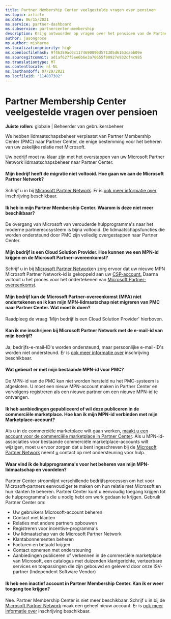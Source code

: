 ```yaml
---
title: Partner Membership Center veelgestelde vragen over pensioen
ms.topic: article
ms.date: 06/15/2021
ms.service: partner-dashboard
ms.subservice: partnercenter-membership
description: Krijg antwoorden op vragen over het pensioen van de Partner Membership Center (PMC) en de overstap naar Partner Center.
author: jasongroce
ms.author: misherma
ms.localizationpriority: high
ms.openlocfilehash: 9f46389ac0c1174690090d571305d6163cabb09e
ms.sourcegitcommit: ad1af627f5ee6b6e3a70655f90927e932cf4c985
ms.translationtype: MT
ms.contentlocale: nl-NL
ms.lasthandoff: 07/29/2021
ms.locfileid: "114837302"
---
```

# <a name="partner-membership-center-retirement-faq"></a>Partner Membership Center veelgestelde vragen over pensioen
**Juiste rollen:** globale | Beheerder van gebruikersbeheer

We hebben lidmaatschapsbeheer verplaatst van Partner Membership Center (PMC) naar Partner Center, de enige bestemming voor het beheren van uw zakelijke relatie met Microsoft. 

Uw bedrijf moet nu klaar zijn met het overstappen van uw Microsoft Partner Network lidmaatschapsbeheer naar Partner Center.

#### <a name="my-company-has-not-completed-migration-how-do-we-engage-with-the-microsoft-partner-network"></a>Mijn bedrijf heeft de migratie niet voltooid. Hoe gaan we aan de Microsoft Partner Network?
Schrijf u in bij [Microsoft Partner Network](https://partner.microsoft.com/dashboard/account/v3/enrollment/introduction/partnership). Er is [ook meer informatie over](mpn-create-a-partner-center-account.md) inschrijving beschikbaar. 

#### <a name="i-have-been-working-in-partner-membership-center-why-is-it-no-longer-available"></a>Ik heb in mijn Partner Membership Center. Waarom is deze niet meer beschikbaar?
De overgang van Microsoft van verouderde hulpprogramma's naar het moderne partnerecosysteem is bijna voltooid. De lidmaatschapsfuncties die worden ondersteund door PMC zijn volledig overgestappen naar Partner Center.

#### <a name="my-company-is-a-cloud-solution-provider-how-do-we-get-an-mpn-id-and-accept-the-microsoft-partner-agreement"></a>Mijn bedrijf is een Cloud Solution Provider. Hoe kunnen we een MPN-id krijgen en de Microsoft Partner-overeenkomst?
Schrijf u in bij [Microsoft Partner Network](https://partner.microsoft.com/dashboard/account/v3/enrollment/introduction/partnership)en zorg ervoor dat uw nieuwe MPN Microsoft Partner Network-id is gekoppeld aan uw [CSP-account.](update-your-partner-profile.md#update-your-mpn-id-associated-with-your-csp-account) Daarna voltooit u het proces voor het ondertekenen van [Microsoft Partner-overeenkomst](microsoft-partner-agreement.md).

#### <a name="my-company-is-blocked-from-signing-the-microsoft-partner-agreement-mpa-and-i-am-unable-to-migrate-my-mpn-membership-from-pmc-to-partner-center-what-should-i-do"></a>Mijn bedrijf kan de Microsoft Partner-overeenkomst (MPA) niet ondertekenen en ik kan mijn MPN-lidmaatschap niet migreren van PMC naar Partner Center. Wat moet ik doen?
Raadpleeg de vraag 'Mijn bedrijf is een Cloud Solution Provider' hierboven.

#### <a name="can-i-enroll-into-microsoft-partner-network-with-my-company-email-id"></a>Kan ik me inschrijven bij Microsoft Partner Network met de e-mail-id van mijn bedrijf?
Ja, bedrijfs-e-mail-ID's worden ondersteund, maar persoonlijke e-mail-ID's worden niet ondersteund. Er is [ook meer informatie over](mpn-create-a-partner-center-account.md) inschrijving beschikbaar. 

#### <a name="what-will-happen-to-my-existing-pmc-mpn-id"></a>Wat gebeurt er met mijn bestaande MPN-id voor PMC?
De MPN-id van de PMC kan niet worden hersteld nu het PMC-systeem is afgesloten. U moet een nieuw MPN-account maken in Partner Center en vervolgens registreren als een nieuwe partner om een nieuwe MPN-id te ontvangen.

#### <a name="i-have-published-or-want-to-publish-offers-in-the-commercial-marketplace-how-do-i-connect-my-mpn-id-to-my-marketplace-account"></a>Ik heb aanbiedingen gepubliceerd of wil deze publiceren in de commerciële marketplace. Hoe kan ik mijn MPN-id verbinden met mijn Marketplace-account?
Als u in de commerciële marketplace wilt gaan werken, [maakt u een account voor de commerciële marketplace in Partner Center](/azure/marketplace/create-account).
Als u MPN-id-associaties voor bestaande commerciële marketplace-accounts wilt wijzigen, moet u ervoor zorgen dat u bent ingeschreven bij de [Microsoft Partner Network](https://partner.microsoft.com/dashboard/account/v3/enrollment/introduction/partnership) neemt [u](https://partner.microsoft.com/support/?stage=2&topicid=e82f5aba-2576-3124-37e5-437532a50626) contact op met ondersteuning voor hulp.

#### <a name="where-can-i-find-the-tools-to-manage-my-mpn-membership-and-benefits"></a>Waar vind ik de hulpprogramma's voor het beheren van mijn MPN-lidmaatschap en voordelen?
Partner Center stroomlijnt verschillende bedrijfsprocessen om het voor Microsoft-partners eenvoudiger te maken om hun relatie met Microsoft en hun klanten te beheren. Partner Center kunt u eenvoudig toegang krijgen tot de hulpprogramma's die u nodig hebt om werk gedaan te krijgen. Gebruik Partner Center om:
* Uw gebruikers Microsoft-account beheren
* Contact met klanten
* Relaties met andere partners opbouwen
* Registreren voor incentive-programma's
* Uw lidmaatschap van de Microsoft Partner Network
* Klantabonnementen beheren
* Facturen en betaald krijgen
* Contact opnemen met ondersteuning
* Aanbiedingen publiceren of verkennen in de commerciële marketplace van Microsoft, een catalogus met duizenden klantgerichte, verteerbare services en toepassingen die zijn gebouwd en geleverd door onze ISV-partner (Independent Software Vendor)

#### <a name="i-have-an-inactive-account-in-partner-membership-center-can-i-re-gain-access-to-it"></a>Ik heb een inactief account in Partner Membership Center. Kan ik er weer toegang toe krijgen? 
Nee. Partner Membership Center is niet meer beschikbaar. Schrijf u in bij de [Microsoft Partner Network](https://partner.microsoft.com/dashboard/account/v3/enrollment/introduction/partnership) maak een geheel nieuw account. Er is [ook meer informatie over](mpn-create-a-partner-center-account.md) inschrijving beschikbaar.
